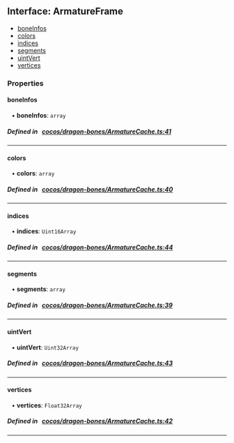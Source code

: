 ## Interface: ArmatureFrame

- [boneInfos](#boneInfos)
- [colors](#colors)
- [indices](#indices)
- [segments](#segments)
- [uintVert](#uintVert)
- [vertices](#vertices)

### Properties

#### boneInfos

<div style="margin-left: 10px;">


• **boneInfos**: ``array``

</div>

##### Defined in &nbsp;   [cocos/dragon-bones/ArmatureCache.ts:41](https://github.com/cocos-creator/engine/blob/c7bf6b8a9/cocos/dragon-bones/ArmatureCache.ts#L41)&nbsp;
___
#### colors

<div style="margin-left: 10px;">


• **colors**: ``array``

</div>

##### Defined in &nbsp;   [cocos/dragon-bones/ArmatureCache.ts:40](https://github.com/cocos-creator/engine/blob/c7bf6b8a9/cocos/dragon-bones/ArmatureCache.ts#L40)&nbsp;
___
#### indices

<div style="margin-left: 10px;">


• **indices**: ``Uint16Array``

</div>

##### Defined in &nbsp;   [cocos/dragon-bones/ArmatureCache.ts:44](https://github.com/cocos-creator/engine/blob/c7bf6b8a9/cocos/dragon-bones/ArmatureCache.ts#L44)&nbsp;
___
#### segments

<div style="margin-left: 10px;">


• **segments**: ``array``

</div>

##### Defined in &nbsp;   [cocos/dragon-bones/ArmatureCache.ts:39](https://github.com/cocos-creator/engine/blob/c7bf6b8a9/cocos/dragon-bones/ArmatureCache.ts#L39)&nbsp;
___
#### uintVert

<div style="margin-left: 10px;">


• **uintVert**: ``Uint32Array``

</div>

##### Defined in &nbsp;   [cocos/dragon-bones/ArmatureCache.ts:43](https://github.com/cocos-creator/engine/blob/c7bf6b8a9/cocos/dragon-bones/ArmatureCache.ts#L43)&nbsp;
___
#### vertices

<div style="margin-left: 10px;">


• **vertices**: ``Float32Array``

</div>

##### Defined in &nbsp;   [cocos/dragon-bones/ArmatureCache.ts:42](https://github.com/cocos-creator/engine/blob/c7bf6b8a9/cocos/dragon-bones/ArmatureCache.ts#L42)&nbsp;
___
